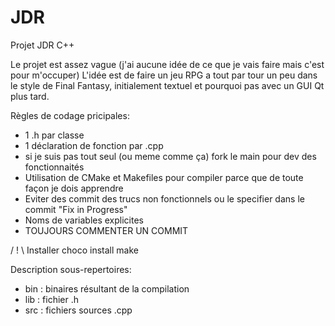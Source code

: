 # JDR
 Projet JDR C++ 

 Le projet est assez vague (j'ai aucune idée de ce que je vais faire mais c'est pour m'occuper)
 L'idée est de faire un jeu RPG a tout par tour un peu dans le style de Final Fantasy, initialement textuel et pourquoi pas avec un GUI Qt plus tard.
 
 Règles de codage pricipales:
 - 1 .h par classe
 - 1 déclaration de fonction par .cpp
 - si je suis pas tout seul (ou meme comme ça) fork le main pour dev des fonctionnaités
 - Utilisation de CMake et Makefiles pour compiler parce que de toute façon je dois apprendre
 - Eviter des commit des trucs non fonctionnels ou le specifier dans le commit "Fix in Progress"
 - Noms de variables explicites
 - TOUJOURS COMMENTER UN COMMIT

 / ! \ Installer choco install make


 Description sous-repertoires:

 - bin : binaires résultant de la compilation
 - lib : fichier .h
 - src : fichiers sources .cpp